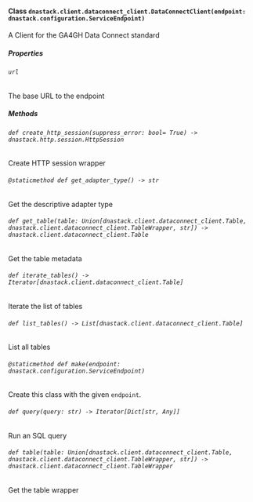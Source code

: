 #### Class `dnastack.client.dataconnect_client.DataConnectClient(endpoint: dnastack.configuration.ServiceEndpoint)`
A Client for the GA4GH Data Connect standard
##### Properties
###### `url`
The base URL to the endpoint
##### Methods
###### `def create_http_session(suppress_error: bool= True) -> dnastack.http.session.HttpSession`
Create HTTP session wrapper
###### `@staticmethod def get_adapter_type() -> str`
Get the descriptive adapter type
###### `def get_table(table: Union[dnastack.client.dataconnect_client.Table, dnastack.client.dataconnect_client.TableWrapper, str]) -> dnastack.client.dataconnect_client.Table`
Get the table metadata
###### `def iterate_tables() -> Iterator[dnastack.client.dataconnect_client.Table]`
Iterate the list of tables
###### `def list_tables() -> List[dnastack.client.dataconnect_client.Table]`
List all tables
###### `@staticmethod def make(endpoint: dnastack.configuration.ServiceEndpoint)`
Create this class with the given `endpoint`.
###### `def query(query: str) -> Iterator[Dict[str, Any]]`
Run an SQL query
###### `def table(table: Union[dnastack.client.dataconnect_client.Table, dnastack.client.dataconnect_client.TableWrapper, str]) -> dnastack.client.dataconnect_client.TableWrapper`
Get the table wrapper